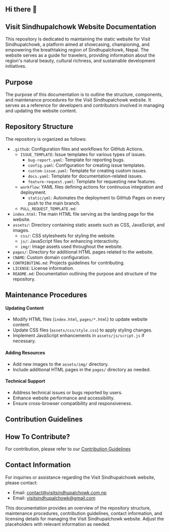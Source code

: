 ## Hi there 👋
## Visit Sindhupalchowk Website Documentation

This repository is dedicated to maintaining the static website for Visit Sindhupalchowk, a platform aimed at showcasing, championing, and empowering the breathtaking region of Sindhupalchowk, Nepal. The website serves as a guide for travelers, providing information about the region's natural beauty, cultural richness, and sustainable development initiatives.

## Purpose

The purpose of this documentation is to outline the structure, components, and maintenance procedures for the Visit Sindhupalchowk website. It serves as a reference for developers and contributors involved in managing and updating the website content.

## Repository Structure

The repository is organized as follows:

- `.github`: Configuration files and workflows for GitHub Actions.
  - `ISSUE_TEMPLATE`: Issue templates for various types of issues.
    - `bug-report.yaml`: Template for reporting bugs.
    - `config.yaml`: Configuration for creating issue templates.
    - `custom-issue.yaml`: Template for creating custom issues.
    - `docs.yaml`: Template for documentation-related issues.
    -  `feature-request.yaml`: Template for requesting new features.
  - `workflow`: YAML files defining actions for continuous integration and deployment.
    - `static/yml`: Automates the deployment to GitHub Pages on every push to the main branch.
  - `PULL_REQUEST_TEMPLATE.md`: 
- `index.html`: The main HTML file serving as the landing page for the website.
- `assets/`: Directory containing static assets such as CSS, JavaScript, and images.
  - `css/`: CSS stylesheets for styling the website.
  - `js/`: JavaScript files for enhancing interactivity.
  - `img/`: Image assets used throughout the website.
- `pages/`: Directory for additional HTML pages related to the website.
- `CNAME`: Custom domain configuration.
- `CONTRIBUTING.md`: Projects guidelines for contributing.
- `LICENSE`: License information.
- `README.md`: Documentation outlining the purpose and structure of the repository.

## Maintenance Procedures

#### Updating Content
- Modify HTML files (`index.html`, `pages/*.html`) to update website content.
- Update CSS files (`assets/css/style.css`) to apply styling changes.
- Implement JavaScript enhancements in `assets/js/script.js` if necessary.

#### Adding Resources
- Add new images to the `assets/img/` directory.
- Include additional HTML pages in the `pages/` directory as needed.

#### Technical Support
- Address technical issues or bugs reported by users.
- Enhance website performance and accessibility.
- Ensure cross-browser compatibility and responsiveness.

## Contribution Guidelines

## How To Contribute?

For contribution, please refer to our [Contribution Guidelines](CONTRIBUTING.md)

## Contact Information

For inquiries or assistance regarding the Visit Sindhupalchowk website, please contact:

- Email: [contact@visitsindhupalchowk.com.np](mailto:contact@visitsindhupalchowk.com.np)
- Email: [visitsindhupalchowk@gmail.com](mailto:visitsindhupalchowk@gmail.com)


This documentation provides an overview of the repository structure, maintenance procedures, contribution guidelines, contact information, and licensing details for managing the Visit Sindhupalchowk website. Adjust the placeholders with relevant information as needed.
